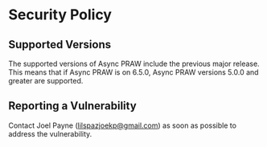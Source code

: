 # Security Policy

## Supported Versions

The supported versions of Async PRAW include the previous major release.
This means that if Async PRAW is on 6.5.0, Async PRAW versions 5.0.0 and greater are supported.

## Reporting a Vulnerability

Contact Joel Payne (lilspazjoekp@gmail.com) as soon as possible to address
the vulnerability.
